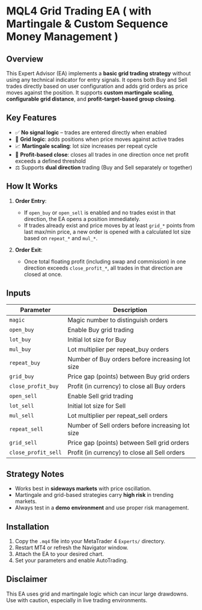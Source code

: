 # MQL4 Grid Trading EA ( with Martingale & Custom Sequence Money Management ) 

## Overview

This Expert Advisor (EA) implements a **basic grid trading strategy** without using any technical indicator for entry signals. It opens both Buy and Sell trades directly based on user configuration and adds grid orders as price moves against the position. It supports **custom martingale scaling**, **configurable grid distance**, and **profit-target-based group closing**.

## Key Features

- ✅ **No signal logic** – trades are entered directly when enabled
- 🔁 **Grid logic**: adds positions when price moves against active trades
- 📈 **Martingale scaling**: lot size increases per repeat cycle
- 🎯 **Profit-based close**: closes all trades in one direction once net profit exceeds a defined threshold
- ⚖️ Supports **dual direction** trading (Buy and Sell separately or together)

## How It Works

1. **Order Entry**:
   - If `open_buy` or `open_sell` is enabled and no trades exist in that direction, the EA opens a position immediately.
   - If trades already exist and price moves by at least `grid_*` points from last max/min price, a new order is opened with a calculated lot size based on `repeat_*` and `mul_*`.

2. **Order Exit**:
   - Once total floating profit (including swap and commission) in one direction exceeds `close_profit_*`, all trades in that direction are closed at once.

## Inputs

| Parameter               | Description                                          |
|------------------------|------------------------------------------------------|
| `magic`                | Magic number to distinguish orders                   |
| `open_buy`             | Enable Buy grid trading                              |
| `lot_buy`              | Initial lot size for Buy                             |
| `mul_buy`              | Lot multiplier per repeat_buy orders                 |
| `repeat_buy`           | Number of Buy orders before increasing lot size      |
| `grid_buy`             | Price gap (points) between Buy grid orders           |
| `close_profit_buy`     | Profit (in currency) to close all Buy orders         |
| `open_sell`            | Enable Sell grid trading                             |
| `lot_sell`             | Initial lot size for Sell                            |
| `mul_sell`             | Lot multiplier per repeat_sell orders                |
| `repeat_sell`          | Number of Sell orders before increasing lot size     |
| `grid_sell`            | Price gap (points) between Sell grid orders          |
| `close_profit_sell`    | Profit (in currency) to close all Sell orders        |

## Strategy Notes

- Works best in **sideways markets** with price oscillation.
- Martingale and grid-based strategies carry **high risk** in trending markets.
- Always test in a **demo environment** and use proper risk management.

## Installation

1. Copy the `.mq4` file into your MetaTrader 4 `Experts/` directory.
2. Restart MT4 or refresh the Navigator window.
3. Attach the EA to your desired chart.
4. Set your parameters and enable AutoTrading.

## Disclaimer

This EA uses grid and martingale logic which can incur large drawdowns. Use with caution, especially in live trading environments.

